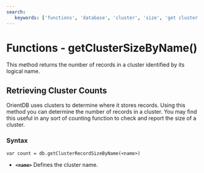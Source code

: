 ```yaml
---
search:
   keywords: ['functions', 'database', 'cluster', 'size', 'get cluster size by name', 'getClusterSizeByName']
---
```


# Functions - getClusterSizeByName()

This method returns the number of records in a cluster identified by its logical name.

## Retrieving Cluster Counts

OrientDB uses clusters to determine where it stores records.  Using this method you can determine the number of records in a cluster.  You may find this useful in any sort of counting function to check and report the size of a cluster.

### Syntax

```
var count = db.getClusterRecordSizeByName(<name>)
```

- **`<name>`** Defines the cluster name.
